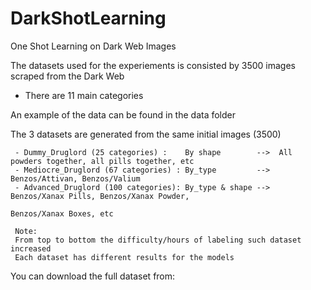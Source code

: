 # DarkShotLearning
One Shot Learning on Dark Web Images

The datasets used for the experiements is consisted by 3500 images scraped from the Dark Web
  - There are 11 main categories
  
  
  
An example of the data can be found in the data folder

   The 3 datasets are generated from the same initial images (3500)
    
     - Dummy_Druglord (25 categories) :    By shape        -->  All powders together, all pills together, etc
     - Mediocre_Druglord (67 categories) : By_type         -->  Benzos/Attivan, Benzos/Valium
     - Advanced_Druglord (100 categories): By_type & shape -->  Benzos/Xanax Pills, Benzos/Xanax Powder, 
                                                                Benzos/Xanax Boxes, etc
     
     Note:
     From top to bottom the difficulty/hours of labeling such dataset increased
     Each dataset has different results for the models
     
You can download the full dataset from:
      
